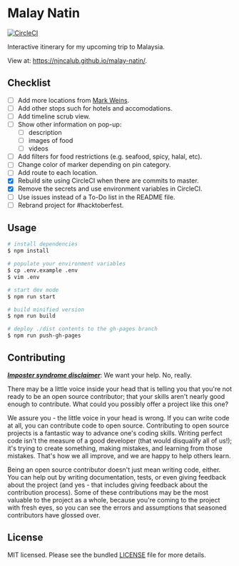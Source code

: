 # Malay Natin

[![CircleCI](https://circleci.com/gh/njncalub/malay-natin.svg?style=shield)](https://circleci.com/gh/njncalub/malay-natin)

Interactive itinerary for my upcoming trip to Malaysia.

View at: https://njncalub.github.io/malay-natin/.

## Checklist

* [ ] Add more locations from [Mark Weins](https://www.youtube.com/channel/UCyEd6QBSgat5kkC6svyjudA).
* [ ] Add other stops such for hotels and accomodations.
* [ ] Add timeline scrub view.
* [ ] Show other information on pop-up:
  * [ ] description
  * [ ] images of food
  * [ ] videos
* [ ] Add filters for food restrictions (e.g. seafood, spicy, halal, etc).
* [ ] Change color of marker depending on pin category.
* [ ] Add route to each location.
* [x] Rebuild site using CircleCI when there are commits to master.
* [x] Remove the secrets and use environment variables in CircleCI.
* [ ] Use issues instead of a To-Do list in the README file.
* [ ] Rebrand project for #hacktoberfest.

## Usage

```bash
# install dependencies
$ npm install

# populate your environment variables
$ cp .env.example .env
$ vim .env

# start dev mode
$ npm run start

# build minified version
$ npm run build

# deploy ./dist contents to the gh-pages branch
$ npm run push-gh-pages
```

## Contributing

***[Imposter syndrome disclaimer](https://github.com/adriennefriend/imposter-syndrome-disclaimer)***: We want your help. No, really.

There may be a little voice inside your head that is telling you that you're not ready to be an open source contributor; that your skills aren't nearly good enough to contribute. What could you possibly offer a project like this one?

We assure you - the little voice in your head is wrong. If you can write code at all, you can contribute code to open source. Contributing to open source projects is a fantastic way to advance one's coding skills. Writing perfect code isn't the measure of a good developer (that would disqualify all of us!); it's trying to create something, making mistakes, and learning from those mistakes. That's how we all improve, and we are happy to help others learn.

Being an open source contributor doesn't just mean writing code, either. You can help out by writing documentation, tests, or even giving feedback about the project (and yes - that includes giving feedback about the contribution process). Some of these contributions may be the most valuable to the project as a whole, because you're coming to the project with fresh eyes, so you can see the errors and assumptions that seasoned contributors have glossed over.

## License

MIT licensed. Please see the bundled [LICENSE](./LICENSE) file for more details.
